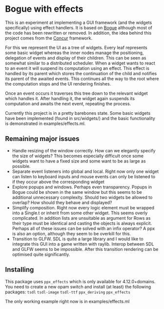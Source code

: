 # Bogue with effects

This is an experiment at implementing a GUI framework (and the widgets specifically) using effect handlers. It is based on [Bogue](https://github.com/sanette/bogue) although most of the code has been rewritten or removed. In addition, the idea behind this project comes from the [Concur](https://ajnsit.github.io/concur-documentation/title-page.html) framework.

For this we represent the UI as a tree of widgets. Every leaf represents some basic widget whereas the inner nodes manage the positioning, delegation of events and display of their children. This can be seen as somewhat similar to a distributed scheduler. When a widget wants to react to an event it will suspend its computation using an effect. This effect is handled by its parent which stores the continuation of the child and notifies its parent of the awaited events. This continues all the way to the root where the computation stops and the UI rendering finishes.

Once an event occurs it traverses this tree down to the relevant widget which handles it. After handling it, the widget again suspends its computation and awaits the next event, repeating the process.

Currently this project is in a pretty barebones state. Some basic widgets have been implemented (found in src/widgets/) and the basic functionality is demonstrated in examples/effects.ml.

## Remaining major issues
* Handle resizing of the window correctly. How can we elegantly specify the size of widgets? This becomes especially difficult once some widgets want to have a fixed size and some want to be as large as possible.
* Separate event listeners into global and local. Right now only one widget can listen to keyboard inputs and mouse events can only be listened to if they occur above the corresponding widget
* Explore popups and windows. Perhaps even transparency. Popups in Bogue could be shown in the same window but this seems to be additional unnecessary complexity. Should two widgets be allowed to overlap? How should they behave and displayed?
* Simplify composition. Right now every logic element must be wrapped into a Single.t or inherit from some other widget. This seems overly complicated. In addition lists are unsuitable as argument for Rows as their type must be identical and casting the objects is always explicit. Perhaps all of these issues can be solved with an infix operator? A ppx is also an option, although they seem to be overkill for this.
* Transition to GLFW. SDL is quite a large library and I would like to integrate this GUI into a game written with raylib. Interop between SDL and GLFW seems to be impossible. After this transition rendering can be optimised quite significantly.

## Installing

This package uses `ppx_effects` which is only available for 4.12.0+domains. You need to create a new opam switch and install (at least) the following packages:
`tsdl` `tsdl-image` `tsdl-ttf` `ppx_deriving` `ppx_effects`

The only working example right now is in examples/effects.ml

